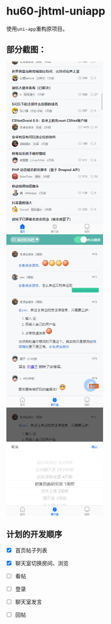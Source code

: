 # hu60-jhtml-uniapp

使用`uni-app`重构原项目。

## 部分截图：

<img src="./screenshots/image-20210131175649489.png" alt="image-20210131175649489" style="zoom: 67%;" /> <img src="./screenshots/image-20210131175722178.png" alt="image-20210131175722178" style="zoom:67%;" /> <img src="./screenshots/image-20210131175743796.png" alt="image-20210131175743796" style="zoom:67%;" />

## 计划的开发顺序

- [x] 首页帖子列表
- [x] 聊天室切换房间、浏览
- [ ] 看帖
- [ ] 登录
- [ ] 聊天室发言
- [ ] 回帖

